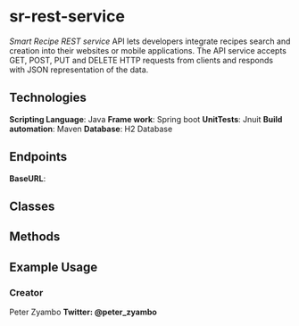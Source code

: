 # sr-rest-service
_Smart Recipe REST service_ API lets developers integrate recipes search and creation into their websites or mobile applications.
The API service accepts GET, POST, PUT and DELETE HTTP requests from clients and responds with JSON representation of the data.

## Technologies
**Scripting Language**: Java
**Frame work**: Spring boot
**UnitTests**: Jnuit
**Build automation**: Maven
**Database**: H2 Database

## Endpoints
**BaseURL**:

## Classes


## Methods


## Example Usage

### Creator
Peter Zyambo **Twitter: @peter_zyambo**
